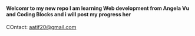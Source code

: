 #### Welcomr to my new repo I am learning Web development from Angela Vu and Coding Blocks and i will post my progress her
COntact: aatif20@gmail.com
